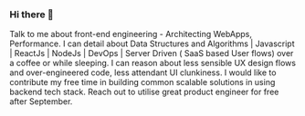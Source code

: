 ### Hi there 👋

Talk to me about front-end engineering - Architecting WebApps, Performance. I can detail about Data Structures and Algorithms | Javascript | ReactJs | NodeJs | DevOps | Server Driven ( SaaS based User flows) over a coffee or while sleeping. I can reason about less sensible UX design flows and over-engineered code, less attendant UI clunkiness.
I would like to contribute my free time in building common scalable solutions in using backend tech stack. Reach out to utilise great product engineer for free after September.

